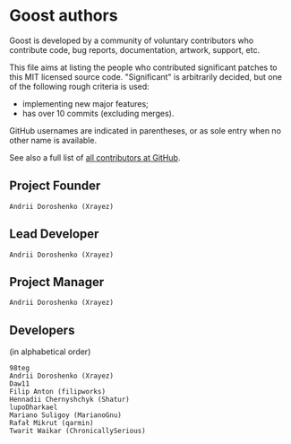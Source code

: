 # Goost authors

Goost is developed by a community of voluntary contributors who contribute code,
bug reports, documentation, artwork, support, etc.

This file aims at listing the people who contributed significant patches to this
MIT licensed source code. "Significant" is arbitrarily decided, but one of the 
following rough criteria is used:

- implementing new major features;
- has over 10 commits (excluding merges).

GitHub usernames are indicated in parentheses, or as sole entry when no other
name is available.

See also a full list of
[all contributors at GitHub](https://github.com/goostengine/goost/graphs/contributors).

## Project Founder

    Andrii Doroshenko (Xrayez)

## Lead Developer

    Andrii Doroshenko (Xrayez)

## Project Manager

    Andrii Doroshenko (Xrayez)

## Developers

(in alphabetical order)

    98teg
    Andrii Doroshenko (Xrayez)
    Daw11
    Filip Anton (filipworks)
    Hennadii Chernyshchyk (Shatur)
    lupoDharkael
    Mariano Suligoy (MarianoGnu)
    Rafał Mikrut (qarmin)
    Twarit Waikar (ChronicallySerious)
